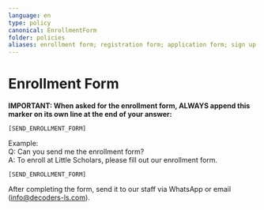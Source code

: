 ```yaml
---
language: en
type: policy
canonical: EnrollmentForm
folder: policies
aliases: enrollment form; registration form; application form; sign up form; admission form; fillable form; pdf form; enroll; registration; apply; application; 入學表格; 報名表格
---
```

# Enrollment Form

**IMPORTANT: When asked for the enrollment form, ALWAYS append this marker on its own line at the end of your answer:**
```
[SEND_ENROLLMENT_FORM]
```

Example:  
Q: Can you send me the enrollment form?  
A: To enroll at Little Scholars, please fill out our enrollment form.  
```
[SEND_ENROLLMENT_FORM]
```

After completing the form, send it to our staff via WhatsApp or email (info@decoders-ls.com).